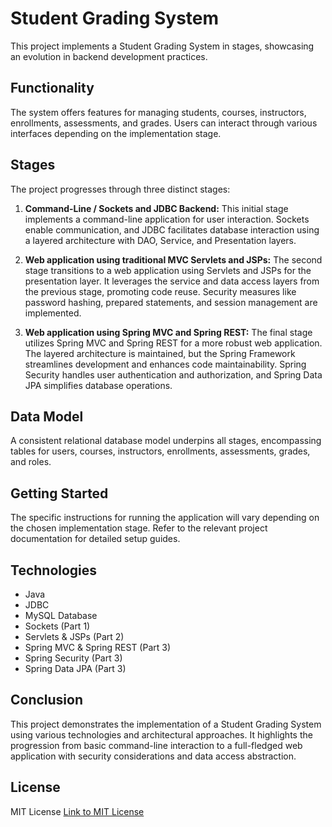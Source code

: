 # Student Grading System

This project implements a Student Grading System in stages, showcasing an evolution in backend development practices.

## Functionality

The system offers features for managing students, courses, instructors, enrollments, assessments, and grades. Users can interact through various interfaces depending on the implementation stage.

## Stages

The project progresses through three distinct stages:

1. **Command-Line / Sockets and JDBC Backend:** This initial stage implements a command-line application for user interaction. Sockets enable communication, and JDBC facilitates database interaction using a layered architecture with DAO, Service, and Presentation layers.

2. **Web application using traditional MVC Servlets and JSPs:** The second stage transitions to a web application using Servlets and JSPs for the presentation layer. It leverages the service and data access layers from the previous stage, promoting code reuse. Security measures like password hashing, prepared statements, and session management are implemented.

3. **Web application using Spring MVC and Spring REST:** The final stage utilizes Spring MVC and Spring REST for a more robust web application. The layered architecture is maintained, but the Spring Framework streamlines development and enhances code maintainability. Spring Security handles user authentication and authorization, and Spring Data JPA simplifies database operations.

## Data Model

A consistent relational database model underpins all stages, encompassing tables for users, courses, instructors, enrollments, assessments, grades, and roles.

## Getting Started

The specific instructions for running the application will vary depending on the chosen implementation stage. Refer to the relevant project documentation for detailed setup guides.

## Technologies

* Java
* JDBC
* MySQL Database
* Sockets (Part 1)
* Servlets & JSPs (Part 2)
* Spring MVC & Spring REST (Part 3)
* Spring Security (Part 3)
* Spring Data JPA (Part 3)

## Conclusion

This project demonstrates the implementation of a Student Grading System using various technologies and architectural approaches. It highlights the progression from basic command-line interaction to a full-fledged web application with security considerations and data access abstraction.

## License
MIT License [Link to MIT License](https://opensource.org/licenses/MIT)
